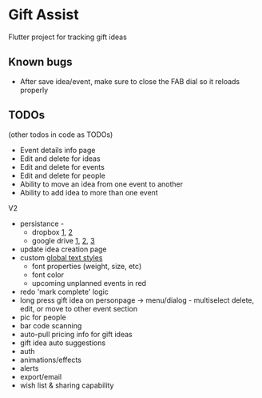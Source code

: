 # Gift Assist

Flutter project for tracking gift ideas

## Known bugs

- After save idea/event, make sure to close the FAB dial so it reloads properly


## TODOs

(other todos in code as TODOs)

- Event details info page
- Edit and delete for ideas
- Edit and delete for events
- Edit and delete for people
- Ability to move an idea from one event to another
- Ability to add idea to more than one event


V2

- persistance - 
	- dropbox [1](https://www.dropbox.com/developers/documentation/http/documentation),  [2](https://www.dropbox.com/developers/reference/getting-started#overview)
	- google drive [1](https://pub.dartlang.org/packages/googleapis), [2](https://developers.google.com/drive/api/v3/about-sdk), [3](https://developers.google.com/drive/api/v2/appdata)
- update idea creation page
- custom [global text styles](https://flutter.io/docs/cookbook/design/themes)
	- font properties (weight, size, etc)
	- font color
	- upcoming unplanned events in red
- redo 'mark complete' logic
- long press gift idea on personpage -> menu/dialog - multiselect delete, edit, or move to other event section
- pic for people
- bar code scanning
- auto-pull pricing info for gift ideas
- gift idea auto suggestions
- auth
- animations/effects
- alerts 
- export/email
- wish list & sharing capability
